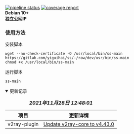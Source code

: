 [![pipeline status](https://gitlab.com/yiguihai/ss/badges/dev/pipeline.svg)](https://gitlab.com/yiguihai/ss/-/commits/dev)
[![coverage report](https://gitlab.com/yiguihai/ss/badges/dev/coverage.svg)](https://gitlab.com/yiguihai/ss/-/commits/dev)  
**Debian 10+**  
**独立公网IP**
### 使用方法
安装脚本
```Shell
wget --no-check-certificate -O /usr/local/bin/ss-main https://gitlab.com/yiguihai/ss/-/raw/dev/usr/bin/ss-main
chmod +x /usr/local/bin/ss-main
```
运行脚本
```Shell
ss-main
```
<details open>
  <summary>更新记录</summary>
  <table>
    <caption><i><b>2021年11月28日 12:48:01</b></i></caption>
    <thead>
      <tr>
        <th>项目</th>
        <th>更新详情</th>
      </tr>
    </thead>
    <tbody>
      <tr><td>v2ray-plugin</td><td><a href=https://github.com/teddysun/v2ray-plugin/commit/5cafcf9a0ae316cb268120eb1994adf5255eb7f0>Update v2ray-core to v4.43.0</a></td></tr>
    </tbody>
  </table>
</details>
